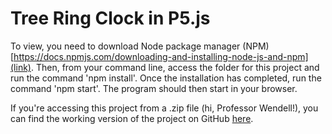 # Tree Ring Clock in P5.js

To view, you need to download Node package manager (NPM) [https://docs.npmjs.com/downloading-and-installing-node-js-and-npm](link). Then, from your command line, access the folder for this project and run the command 'npm install'. Once the installation has completed, run the command 'npm start'. The program should then start in your browser.

If you're accessing this project from a .zip file (hi, Professor Wendell!), you can find the working version of the project on GitHub [here](https://github.com/mshamsrainey/p5-tree-rings).
